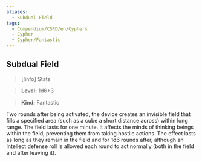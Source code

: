 ```yaml
---
aliases:
  - Subdual Field
tags:
  - Compendium/CSRD/en/Cyphers
  - Cypher
  - Cypher/Fantastic
---
```

  
    
## Subdual Field    
>[!info] Stats    
> **Level:** 1d6+3    
> **Kind:** Fantastic  
    
Two rounds after being activated, the device creates an invisible field that fills a specified area (such as a cube a short distance across) within long range. The field lasts for one minute. It affects the minds of thinking beings within the field, preventing them from taking hostile actions. The effect lasts as long as they remain in the field and for 1d6 rounds after, although an Intellect defense roll is allowed each round to act normally (both in the field and after leaving it).